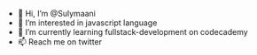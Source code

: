 - 👋 Hi, I’m @Sulymaani
- 👀 I’m interested in javascript language
- 🌱 I’m currently learning fullstack-development on codecademy
- 📫 Reach me on twitter 

<!---
Sulymaani/Sulymaani is a ✨ special ✨ repository because its `README.md` (this file) appears on your GitHub profile.
You can click the Preview link to take a look at your changes.
--->
